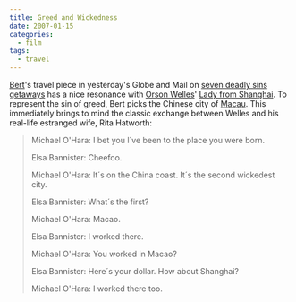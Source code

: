 ```yaml
---
title: Greed and Wickedness
date: 2007-01-15
categories:
  - film
tags:
  - travel
---
```


[Bert](http://www.bertarcher.net/)'s travel piece in yesterday's Globe and Mail on [seven deadly sins getaways](http://www.theglobeandmail.com/servlet/story/RTGAM.20070113.wxsintravel13/BNStory/specialTravel/home) has a nice resonance with [Orson Welles](http://en.wikipedia.org/wiki/Orson_Welles)' [Lady from Shanghai](http://www.imdb.com/title/tt0040525/). To represent the sin of greed, Bert picks the Chinese city of [Macau](http://en.wikipedia.org/wiki/Macau). This immediately brings to mind the classic exchange between Welles and his real-life estranged wife, Rita Hatworth:

> Michael O'Hara: I bet you l´ve been to the place you were born.
> 
> Elsa Bannister: Cheefoo.
> 
> Michael O'Hara: lt´s on the China coast. It´s the second wickedest city.
> 
> Elsa Bannister: What´s the first?
> 
> Michael O'Hara: Macao.
> 
> Elsa Bannister: I worked there.
> 
> Michael O'Hara: You worked in Macao?
> 
> Elsa Bannister: Here´s your dollar. How about Shanghai?
> 
> Michael O'Hara: I worked there too.
